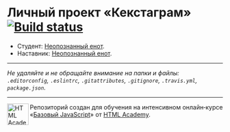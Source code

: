 # Личный проект «Кекстаграм» [![Build status][travis-image]][travis-url]

* Студент: [Неопознанный енот](https://up.htmlacademy.ru/javascript/10/user/519889).
* Наставник: [Неопознанный енот](https://up.htmlacademy.ru/javascript/10/user/519889).

---

_Не удаляйте и не обращайте внимание на папки и файлы:_<br>
_`.editorconfig`, `.eslintrc`, `.gitattributes`, `.gitignore`, `.travis.yml`, `package.json`._

---

<a href="https://htmlacademy.ru/intensive/javascript"><img align="left" width="50" height="50" title="HTML Academy" src="https://up.htmlacademy.ru/static/img/intensive/javascript/logo-for-github.svg"></a>

Репозиторий создан для обучения на интенсивном онлайн‑курсе «[Базовый JavaScript](https://htmlacademy.ru/intensive/javascript)» от [HTML Academy](https://htmlacademy.ru).

[travis-image]: https://travis-ci.org/htmlacademy-javascript/519889-kekstagram.svg?branch=master
[travis-url]: https://travis-ci.org/htmlacademy-javascript/519889-kekstagram
